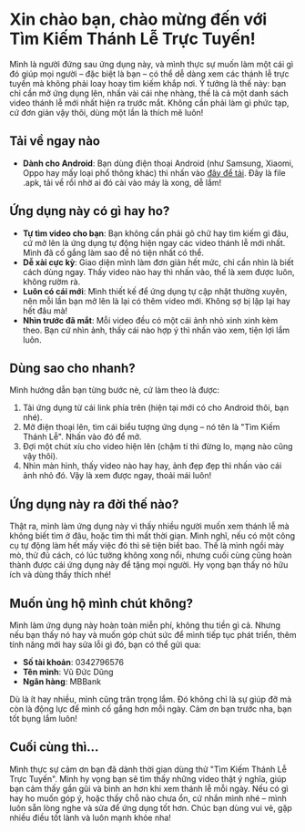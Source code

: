 # Xin chào bạn, chào mừng đến với Tìm Kiếm Thánh Lễ Trực Tuyến!

Mình là người đứng sau ứng dụng này, và mình thực sự muốn làm một cái gì đó giúp mọi người – đặc biệt là bạn – có thể dễ dàng xem các thánh lễ trực tuyến mà không phải loay hoay tìm kiếm khắp nơi. Ý tưởng là thế này: bạn chỉ cần mở ứng dụng lên, nhấn vài cái nhẹ nhàng, thế là cả một danh sách video thánh lễ mới nhất hiện ra trước mắt. Không cần phải làm gì phức tạp, cứ đơn giản vậy thôi, dùng một lần là thích mê luôn!

## Tải về ngay nào
- **Dành cho Android**: Bạn dùng điện thoại Android (như Samsung, Xiaomi, Oppo hay mấy loại phổ thông khác) thì nhấn vào [đây để tải](https://objects.githubusercontent.com/github-production-release-asset-2e65be/909404292/c4c77093-a8fb-42a0-ad99-0e9d16095627?X-Amz-Algorithm=AWS4-HMAC-SHA256&X-Amz-Credential=releaseassetproduction%2F20250406%2Fus-east-1%2Fs3%2Faws4_request&X-Amz-Date=20250406T073723Z&X-Amz-Expires=300&X-Amz-Signature=ba0d82478994a2fdba1e530abd289213f8b4333dd2e94c963390e472ebda68ba&X-Amz-SignedHeaders=host&response-content-disposition=attachment%3B%20filename%3Dtimkiemthanhle.apk&response-content-type=application%2Fvnd.android.package-archive). Đây là file .apk, tải về rồi nhờ ai đó cài vào máy là xong, dễ lắm!

## Ứng dụng này có gì hay ho?
- **Tự tìm video cho bạn**: Bạn không cần phải gõ chữ hay tìm kiếm gì đâu, cứ mở lên là ứng dụng tự động hiện ngay các video thánh lễ mới nhất. Mình đã cố gắng làm sao để nó tiện nhất có thể.
- **Dễ xài cực kỳ**: Giao diện mình làm đơn giản hết mức, chỉ cần nhìn là biết cách dùng ngay. Thấy video nào hay thì nhấn vào, thế là xem được luôn, không rườm rà.
- **Luôn có cái mới**: Mình thiết kế để ứng dụng tự cập nhật thường xuyên, nên mỗi lần bạn mở lên là lại có thêm video mới. Không sợ bị lặp lại hay hết đâu mà!
- **Nhìn trước đã mắt**: Mỗi video đều có một cái ảnh nhỏ xinh xinh kèm theo. Bạn cứ nhìn ảnh, thấy cái nào hợp ý thì nhấn vào xem, tiện lợi lắm luôn.

## Dùng sao cho nhanh?
Mình hướng dẫn bạn từng bước nè, cứ làm theo là được:
1. Tải ứng dụng từ cái link phía trên (hiện tại mới có cho Android thôi, bạn nhé).
2. Mở điện thoại lên, tìm cái biểu tượng ứng dụng – nó tên là "Tìm Kiếm Thánh Lễ". Nhấn vào đó để mở.
3. Đợi một chút xíu cho video hiện lên (chậm tí thì đừng lo, mạng nào cũng vậy thôi).
4. Nhìn màn hình, thấy video nào hay hay, ảnh đẹp đẹp thì nhấn vào cái ảnh nhỏ đó. Vậy là xem được ngay, thoải mái luôn!

## Ứng dụng này ra đời thế nào?
Thật ra, mình làm ứng dụng này vì thấy nhiều người muốn xem thánh lễ mà không biết tìm ở đâu, hoặc tìm thì mất thời gian. Mình nghĩ, nếu có một công cụ tự động làm hết mấy việc đó thì sẽ tiện biết bao. Thế là mình ngồi mày mò, thử đủ cách, có lúc tưởng không xong nổi, nhưng cuối cùng cũng hoàn thành được cái ứng dụng này để tặng mọi người. Hy vọng bạn thấy nó hữu ích và dùng thấy thích nhé!

## Muốn ủng hộ mình chút không?
Mình làm ứng dụng này hoàn toàn miễn phí, không thu tiền gì cả. Nhưng nếu bạn thấy nó hay và muốn góp chút sức để mình tiếp tục phát triển, thêm tính năng mới hay sửa lỗi gì đó, bạn có thể gửi qua:  
- **Số tài khoản**: 0342796576  
- **Tên mình**: Vũ Đức Dũng  
- **Ngân hàng**: MBBank  

Dù là ít hay nhiều, mình cũng trân trọng lắm. Đó không chỉ là sự giúp đỡ mà còn là động lực để mình cố gắng hơn mỗi ngày. Cảm ơn bạn trước nha, bạn tốt bụng lắm luôn!

## Cuối cùng thì…
Mình thực sự cảm ơn bạn đã dành thời gian dùng thử "Tìm Kiếm Thánh Lễ Trực Tuyến". Mình hy vọng bạn sẽ tìm thấy những video thật ý nghĩa, giúp bạn cảm thấy gần gũi và bình an hơn khi xem thánh lễ mỗi ngày. Nếu có gì hay ho muốn góp ý, hoặc thấy chỗ nào chưa ổn, cứ nhắn mình nhé – mình luôn sẵn lòng nghe và sửa để ứng dụng tốt hơn. Chúc bạn dùng vui vẻ, gặp nhiều điều tốt lành và luôn mạnh khỏe nha!